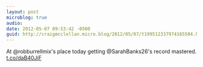 ```yaml
---
layout: post
microblog: true
audio: 
date: 2012-05-07 09:53:42 -0500
guid: http://craigmcclellan.micro.blog/2012/05/07/t199512337974165504.html
---
```

At @robburrellmix's place today getting @SarahBanks26's record mastered.  [t.co/daB40JiF](http://t.co/daB40JiF)
